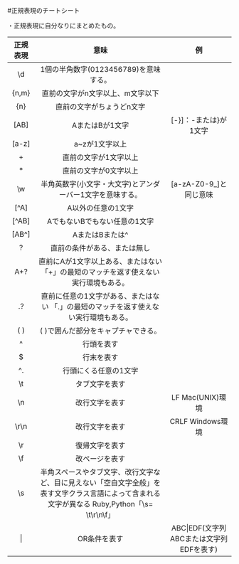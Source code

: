 #正規表現のチートシート

・正規表現に自分なりにまとめたもの。

|正規表現|意味|例|
|:---:|:---:|:---:|
|\d|1個の半角数字(0123456789)を意味する。||
|{n,m}|直前の文字がn文字以上、m文字以下||
|{n}|直前の文字がちょうどn文字|
|[AB]|AまたはBが1文字|[-}]：-または}が1文字|
|[a-z]|a~zが1文字以上||
|+|直前の文字が1文字以上||
|*|直前の文字が0文字以上||
|\w|半角英数字(小文字・大文字)とアンダーバー1文字を意味する。|[a-zA-Z0-9_]と同じ意味|
|[^A]|A以外の任意の1文字||
|[^AB]|AでもないBでもない任意の1文字|
|[AB^]|AまたはBまたは^||
|?|直前の条件がある、または無し||
|A+?|直前にAが1文字以上ある、またはない「+」の最短のマッチを返す使えない実行環境もある。||
|.?|直前に任意の1文字がある、またはない 「.」の最短のマッチを返す使えない実行環境もある。||
|( )|( )で囲んだ部分をキャプチャできる。|
|^|行頭を表す||
|$|行末を表す||
|^.|行頭にくる任意の1文字|
|\t|タブ文字を表す||
|\n|改行文字を表す|LF Mac(UNIX)環境|
|\r\n|改行文字を表す|CRLF Windows環境|
|\r|復帰文字を表す||
|\f|改ページを表す||
|\s|半角スペースやタブ文字、改行文字など、目に見えない「空白文字全般」を表す文字クラス言語によって含まれる文字が異なる Ruby,Python「\s=　\t\r\n\f」||
|\||OR条件を表す|ABC\|EDF(文字列ABCまたは文字列EDFを表す)|

